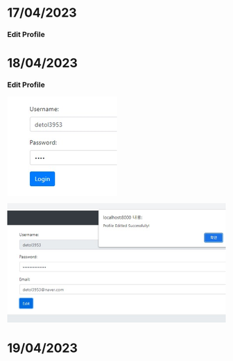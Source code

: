 # 17/04/2023

### Edit Profile

# 18/04/2023

### Edit Profile

![image](./EditProfile.jpg)

![image](./EditProfile2.jpg)


# 19/04/2023
